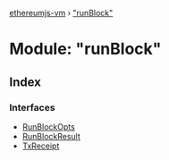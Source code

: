 [ethereumjs-vm](../README.md) › ["runBlock"](_runblock_.md)

# Module: "runBlock"

## Index

### Interfaces

* [RunBlockOpts](../interfaces/_runblock_.runblockopts.md)
* [RunBlockResult](../interfaces/_runblock_.runblockresult.md)
* [TxReceipt](../interfaces/_runblock_.txreceipt.md)
